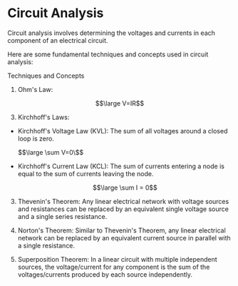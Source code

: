 # Circuit Analysis
Circuit analysis involves determining the voltages and currents in each component of an electrical circuit.

Here are some fundamental techniques and concepts used in circuit analysis:

Techniques and Concepts
1. Ohm's Law:
  
  $$\large V=IR$$
   
3. Kirchhoff's Laws:

- Kirchhoff's Voltage Law (KVL): The sum of all voltages around a closed loop is zero.

  $$\large \sum V=0\$$

- Kirchhoff's Current Law (KCL): The sum of currents entering a node is equal to the sum of currents leaving the node.

   $$\large \sum I = 0$$

3. Thevenin's Theorem: Any linear electrical network with voltage sources and resistances can be replaced by an equivalent single voltage 
   source and a single series resistance.

4. Norton's Theorem: Similar to Thevenin's Theorem, any linear electrical network can be replaced by an equivalent current source in 
   parallel with a single resistance.

5. Superposition Theorem: In a linear circuit with multiple independent sources, the voltage/current for any component is the sum of the 
   voltages/currents produced by each source independently.
